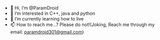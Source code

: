 - 👋 Hi, I’m @ParamDroid
- 👀 I’m interested in C++, java and python 
- 🌱 I’m currently learning how to live
- 📫 How to reach me...? Please do not!(Joking, Reach me through my email: paramdroid301@gmail.com)
<!---
ParamDroid/ParamDroid is a ✨ special ✨ repository because its `README.md` (this file) appears on your GitHub profile.
You can click the Preview link to take a look at your changes.
--->
